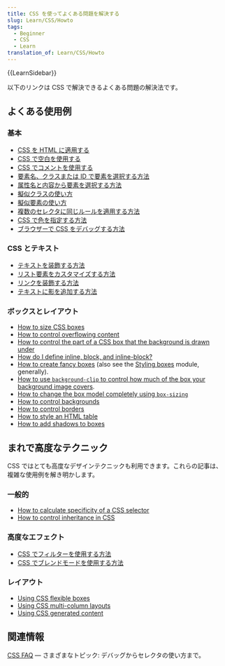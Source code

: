 ```yaml
---
title: CSS を使ってよくある問題を解決する
slug: Learn/CSS/Howto
tags:
  - Beginner
  - CSS
  - Learn
translation_of: Learn/CSS/Howto
---
```

{{LearnSidebar}}

以下のリンクは CSS で解決できるよくある問題の解決法です。

## よくある使用例

### 基本

- [CSS を HTML に適用する](/ja/docs/Learn/CSS/First_steps/How_CSS_works#Applying_CSS_to_the_DOM)
- [CSS で空白を使用する](/ja/docs/Learn/CSS/Introduction_to_CSS/Syntax#White_space)
- [CSS でコメントを使用する](/ja/docs/Learn/CSS/Introduction_to_CSS/Syntax#Comments)
- [要素名、クラスまたは ID で要素を選択する方法](/ja/Learn/CSS/Introduction_to_CSS/Selectors#Type_class_and_ID_selectors)
- [属性名と内容から要素を選択する方法](/ja/docs/Learn/CSS/Introduction_to_CSS/Selectors#Attribute_selectors)
- [擬似クラスの使い方](/ja/docs/Learn/CSS/Introduction_to_CSS/Selectors#Pseudo-classes_and_pseudo-elements)
- [擬似要素の使い方](/ja/docs/Learn/CSS/Introduction_to_CSS/Selectors#Pseudo-classes_and_pseudo-elements)
- [複数のセレクタに同じルールを適用する方法](/ja/Learn/CSS/Introduction_to_CSS/Selectors#Selector_lists)
- [CSS で色を指定する方法](/ja/docs/Learn/CSS/Introduction_to_CSS/Values_and_units#Colors)
- [ブラウザーで CSS をデバッグする方法](/ja/docs/Learn/CSS/Introduction_to_CSS/Debugging_CSS#Inspecting_the_DOM_and_CSS)

### CSS とテキスト

- [テキストを装飾する方法](/ja/docs/Learn/CSS/Styling_text/Fundamentals)
- [リスト要素をカスタマイズする方法](/ja/docs/Learn/CSS/Styling_text/Styling_lists)
- [リンクを装飾する方法](/ja/Learn/CSS/Styling_text/Styling_links)
- [テキストに影を追加する方法](/ja/Learn/CSS/Styling_text/Fundamentals#Text_drop_shadows)

### ボックスとレイアウト

- [How to size CSS boxes](/ja/Learn/CSS/Introduction_to_CSS/Box_model#Box_properties)
- [How to control overflowing content](/ja/docs/Learn/CSS/Building_blocks/Overflowing_content)
- [How to control the part of a CSS box that the background is drawn under](/ja/docs/Web/CSS/background-clip)
- [How do I define inline, block, and inline-block?](/ja/Learn/CSS/Introduction_to_CSS/Box_model#Types_of_CSS_boxes)
- [How to create fancy boxes](/ja/docs/Learn/CSS/Howto/create_fancy_boxes) (also see the [Styling boxes](/ja/docs/Learn/CSS/Styling_boxes) module, generally).
- [How to use `background-clip` to control how much of the box your background image covers](/ja/docs/Web/CSS/background-clip).
- [How to change the box model completely using `box-sizing`](/ja/Learn/CSS/Styling_boxes/Box_model_recap#Changing_the_box_model_completely)
- [How to control backgrounds](/ja/Learn/CSS/Styling_boxes/Backgrounds)
- [How to control borders](/ja/Learn/CSS/Styling_boxes/Borders)
- [How to style an HTML table](/ja/Learn/CSS/Styling_boxes/Styling_tables)
- [How to add shadows to boxes](/ja/Learn/CSS/Styling_boxes/Advanced_box_effects#Box_shadows)

## まれで高度なテクニック

CSS ではとても高度なデザインテクニックも利用できます。これらの記事は、複雑な使用例を解き明かします。

### 一般的

- [How to calculate specificity of a CSS selector](/ja/Learn/CSS/Introduction_to_CSS/Cascade_and_inheritance#Specificity)
- [How to control inheritance in CSS](/ja/Learn/CSS/Introduction_to_CSS/Cascade_and_inheritance#Controlling_inheritance)

### 高度なエフェクト

- [CSS でフィルターを使用する方法](/ja/Learn/CSS/Styling_boxes/Advanced_box_effects#Filters)
- [CSS でブレンドモードを使用する方法](/ja/Learn/CSS/Styling_boxes/Advanced_box_effects#Blend_modes)

### レイアウト

- [Using CSS flexible boxes](/ja/docs/Web/Guide/CSS/Flexible_boxes)
- [Using CSS multi-column layouts](/ja/docs/Web/Guide/CSS/Using_multi-column_layouts)
- [Using CSS generated content](/ja/docs/Web/Guide/CSS/Getting_started/Content)

## 関連情報

[CSS FAQ](/ja/docs/Learn/CSS/Howto/CSS_FAQ) — さまざまなトピック: デバッグからセレクタの使い方まで。
